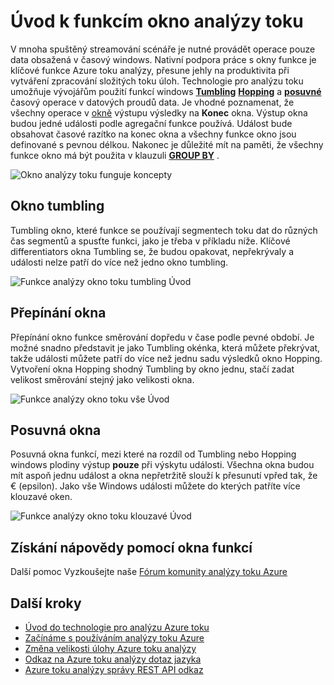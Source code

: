 <properties
    pageTitle="Úvod k funkcím toku analýzy okno | Microsoft Azure"
    description="Další informace o tři okno funkcích v toku analýzy (tumbling vše, klouzavé)."
    keywords="tumbling okno klouzavé okno vše okna"
    documentationCenter=""
    services="stream-analytics"
    authors="jeffstokes72"
    manager="jhubbard"
    editor="cgronlun"
/>

<tags
    ms.service="stream-analytics"
    ms.devlang="na"
    ms.topic="article"
    ms.tgt_pltfrm="na"
    ms.workload="data-services"
    ms.date="09/26/2016"
    ms.author="jeffstok"
/>


# <a name="introduction-to-stream-analytics-window-functions"></a>Úvod k funkcím okno analýzy toku

V mnoha spuštěný streamování scénáře je nutné provádět operace pouze data obsažená v časový windows. Nativní podpora práce s okny funkce je klíčové funkce Azure toku analýzy, přesune jehly na produktivita při vytváření zpracování složitých toku úloh. Technologie pro analýzu toku umožňuje vývojářům použití funkcí windows [**Tumbling**](https://msdn.microsoft.com/library/dn835055.aspx) [**Hopping**](https://msdn.microsoft.com/library/dn835041.aspx) a [**posuvné**](https://msdn.microsoft.com/library/dn835051.aspx) časový operace v datových proudů data. Je vhodné poznamenat, že všechny operace v [okně](https://msdn.microsoft.com/library/dn835019.aspx) výstupu výsledky na **Konec** okna. Výstup okna budou jedné události podle agregační funkce používá. Událost bude obsahovat časové razítko na konec okna a všechny funkce okno jsou definované s pevnou délkou. Nakonec je důležité mít na paměti, že všechny funkce okno má být použita v klauzuli [**GROUP BY**](https://msdn.microsoft.com/library/dn835023.aspx) .

![Okno analýzy toku funguje koncepty](media/stream-analytics-window-functions/stream-analytics-window-functions-conceptual.png)

## <a name="tumbling-window"></a>Okno tumbling

Tumbling okno, které funkce se používají segmentech toku dat do různých čas segmentů a spusťte funkci, jako je třeba v příkladu níže. Klíčové differentiators okna Tumbling se, že budou opakovat, nepřekrývaly a události nelze patří do více než jedno okno tumbling.

![Funkce analýzy okno toku tumbling Úvod](media/stream-analytics-window-functions/stream-analytics-window-functions-tumbling-intro.png)

## <a name="hopping-window"></a>Přepínání okna

Přepínání okno funkce směrování dopředu v čase podle pevné období. Je možné snadno představit je jako Tumbling okénka, která můžete překrývat, takže události můžete patří do více než jednu sadu výsledků okno Hopping. Vytvoření okna Hopping shodný Tumbling by okno jednu, stačí zadat velikost směrování stejný jako velikosti okna. 

![Funkce analýzy okno toku vše Úvod](media/stream-analytics-window-functions/stream-analytics-window-functions-hopping-intro.png)

## <a name="sliding-window"></a>Posuvná okna

Posuvná okna funkcí, mezi které na rozdíl od Tumbling nebo Hopping windows plodiny výstup **pouze** při výskytu události. Všechna okna budou mít aspoň jednu událost a okna nepřetržitě slouží k přesunutí vpřed tak, že € (epsilon). Jako vše Windows události můžete do kterých patříte více klouzavé oken.

![Funkce analýzy okno toku klouzavé Úvod](media/stream-analytics-window-functions/stream-analytics-window-functions-sliding-intro.png)

## <a name="getting-help-with-window-functions"></a>Získání nápovědy pomocí okna funkcí

Další pomoc Vyzkoušejte naše [Fórum komunity analýzy toku Azure](https://social.msdn.microsoft.com/Forums/en-US/home?forum=AzureStreamAnalytics)

## <a name="next-steps"></a>Další kroky

- [Úvod do technologie pro analýzu Azure toku](stream-analytics-introduction.md)
- [Začínáme s používáním analýzy toku Azure](stream-analytics-get-started.md)
- [Změna velikosti úlohy Azure toku analýzy](stream-analytics-scale-jobs.md)
- [Odkaz na Azure toku analýzy dotaz jazyka](https://msdn.microsoft.com/library/azure/dn834998.aspx)
- [Azure toku analýzy správy REST API odkaz](https://msdn.microsoft.com/library/azure/dn835031.aspx)
